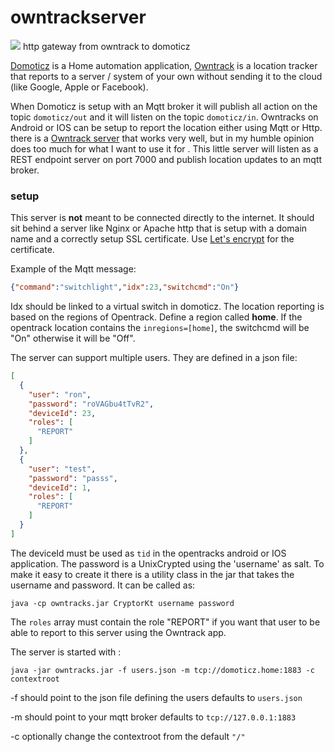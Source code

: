 # owntrackserver
![](https://github.com/ronsmits/owntrackserver/workflows/maven/badge.svg)
http gateway from owntrack to domoticz

[Domoticz](http://domoticz.com) is a Home automation application, [Owntrack](http://owntracks.org) is a location tracker
that reports to a server / system of your own without sending it to the cloud (like Google, Apple or Facebook).

When Domoticz is setup with an Mqtt broker it will publish all action on the topic `domoticz/out`
and it will listen on the topic `domoticz/in`. Owntracks on Android or IOS can be setup to report the location either using Mqtt or Http.
there is a [Owntrack server](https://github.com/owntracks/recorder) that works very well, but in my humble opinion does too much for what I want to use it for
. This little server will listen as a REST endpoint server on port 7000 and publish location updates to an mqtt broker.

### setup
This server is **not** meant to be connected directly to the internet. It should sit behind a server like Nginx or Apache http
that is setup with a domain name and a correctly setup SSL certificate. Use [Let's encrypt](https://letsencrypt.org) for the certificate.

Example of the Mqtt message:
```json
{"command":"switchlight","idx":23,"switchcmd":"On"}
```

Idx should be linked to a virtual switch in domoticz. 
The location reporting is based on the regions of Opentrack. Define a region called **home**. If the opentrack 
location contains the ```inregions=[home]```, the switchcmd will be "On" otherwise it will be "Off".

The server can support multiple users. They are defined in a json file:
```json
[
  {
    "user": "ron",
    "password": "roVAGbu4tTvR2",
    "deviceId": 23,
    "roles": [
      "REPORT"
    ]
  },
  {
    "user": "test",
    "password": "passs",
    "deviceId": 1,
    "roles": [
      "REPORT"
    ]
  }
]
```
The deviceId must be used as `tid` in the opentracks android or IOS application.
The password is a UnixCrypted using the 'username' as salt. To make it easy to create it
there is a utility class in the jar that takes the username and password. It can be called as:

```java -cp owntracks.jar CryptorKt username password```

The `roles` array must contain the role "REPORT" if you want that user to be able to report to this server
using the Owntrack app.

The server is started with :

```java -jar owntracks.jar -f users.json -m tcp://domoticz.home:1883 -c contextroot```

\-f should point to the json file defining the users defaults to `users.json`

\-m should point to your mqtt broker defaults to `tcp://127.0.0.1:1883`

\-c optionally change the contextroot from the default `"/"` 
